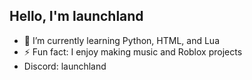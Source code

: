 ## Hello, I'm launchland

- 🌱 I’m currently learning Python, HTML, and Lua
- ⚡ Fun fact: I enjoy making music and Roblox projects
- Discord: launchland

<!--
**launchland/launchland** is a ✨ _special_ ✨ repository because its `README.md` (this file) appears on your GitHub profile.

Here are some ideas to get you started:

- 🔭 I’m currently working on ...
- 🌱 I’m currently learning ...
- 👯 I’m looking to collaborate on ...
- 🤔 I’m looking for help with ...
- 💬 Ask me about ...
- 📫 How to reach me: ...
- 😄 Pronouns: ...
- ⚡ Fun fact: ...
-->
